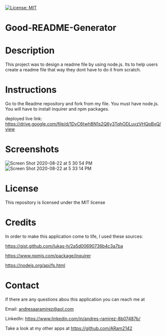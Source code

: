 [![License: MIT](https://img.shields.io/badge/License-MIT-yellow.svg)](https://opensource.org/licenses/MIT)
# Good-README-Generator

# Description

This project was to design a readme file by using node.js. Its to help users create a readme file that way they dont have to do it from scratch.

# Instructions

Go to the Readme repository and fork from my file. You must have node.js. You will have to install inquirer and npm packages.

deployed live link: https://drive.google.com/file/d/1DvC6twhBN1s2Q6y3TqhODLuvzVHQpBxQ/view

# Screenshots

![Screen Shot 2020-08-22 at 5 30 54 PM](https://user-images.githubusercontent.com/65634748/90966176-5d079d80-e49d-11ea-8ede-8b233516fbee.png)
![Screen Shot 2020-08-22 at 5 33 14 PM](https://user-images.githubusercontent.com/65634748/90966204-b4a60900-e49d-11ea-909e-0e42c0550d4e.png)

# License

This repository is licensed under the MIT license

# Credits

In order to make this application come to life, I used these sources:

https://gist.github.com/lukas-h/2a5d00690736b4c3a7ba

https://www.npmjs.com/package/inquirer

https://nodejs.org/api/fs.html

# Contact

If there are any questions abou this application you can reach me at

Email: andresaaramirez@aol.com

LinkedIn: https://www.linkedin.com/in/andres-ramirez-8b07487b/

Take a look at my other apps at https://github.com/ARam2142